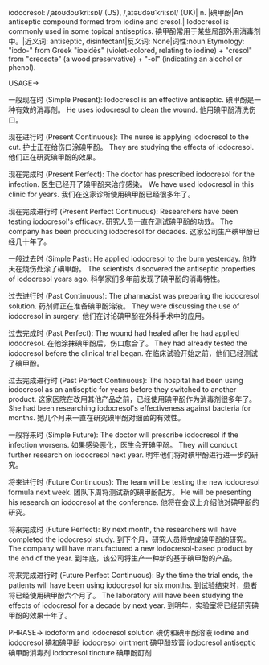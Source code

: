 iodocresol: /ˌaɪoʊdoʊˈkriːsɒl/ (US), /ˌaɪəʊdəʊˈkriːsɒl/ (UK)| n. |碘甲酚|An antiseptic compound formed from iodine and cresol.| Iodocresol is commonly used in some topical antiseptics. 碘甲酚常用于某些局部外用消毒剂中。|近义词: antiseptic, disinfectant|反义词: None|词性:noun
Etymology: "iodo-" from Greek "ioeidēs" (violet-colored, relating to iodine) + "cresol" from "creosote" (a wood preservative) + "-ol" (indicating an alcohol or phenol).


USAGE->

一般现在时 (Simple Present):
Iodocresol is an effective antiseptic. 碘甲酚是一种有效的消毒剂。
He uses iodocresol to clean the wound. 他用碘甲酚清洗伤口。

现在进行时 (Present Continuous):
The nurse is applying iodocresol to the cut. 护士正在给伤口涂碘甲酚。
They are studying the effects of iodocresol. 他们正在研究碘甲酚的效果。

现在完成时 (Present Perfect):
The doctor has prescribed iodocresol for the infection. 医生已经开了碘甲酚来治疗感染。
We have used iodocresol in this clinic for years. 我们在这家诊所使用碘甲酚已经很多年了。

现在完成进行时 (Present Perfect Continuous):
Researchers have been testing iodocresol's efficacy. 研究人员一直在测试碘甲酚的功效。
The company has been producing iodocresol for decades. 这家公司生产碘甲酚已经几十年了。

一般过去时 (Simple Past):
He applied iodocresol to the burn yesterday. 他昨天在烧伤处涂了碘甲酚。
The scientists discovered the antiseptic properties of iodocresol years ago. 科学家们多年前发现了碘甲酚的消毒特性。

过去进行时 (Past Continuous):
The pharmacist was preparing the iodocresol solution. 药剂师正在准备碘甲酚溶液。
They were discussing the use of iodocresol in surgery. 他们在讨论碘甲酚在外科手术中的应用。

过去完成时 (Past Perfect):
The wound had healed after he had applied iodocresol.  在他涂抹碘甲酚后，伤口愈合了。
They had already tested the iodocresol before the clinical trial began. 在临床试验开始之前，他们已经测试了碘甲酚。

过去完成进行时 (Past Perfect Continuous):
The hospital had been using iodocresol as an antiseptic for years before they switched to another product.  这家医院在改用其他产品之前，已经使用碘甲酚作为消毒剂很多年了。
She had been researching iodocresol's effectiveness against bacteria for months. 她几个月来一直在研究碘甲酚对细菌的有效性。


一般将来时 (Simple Future):
The doctor will prescribe iodocresol if the infection worsens. 如果感染恶化，医生会开碘甲酚。
They will conduct further research on iodocresol next year. 明年他们将对碘甲酚进行进一步的研究。

将来进行时 (Future Continuous):
The team will be testing the new iodocresol formula next week.  团队下周将测试新的碘甲酚配方。
He will be presenting his research on iodocresol at the conference. 他将在会议上介绍他对碘甲酚的研究。

将来完成时 (Future Perfect):
By next month, the researchers will have completed the iodocresol study. 到下个月，研究人员将完成碘甲酚的研究。
The company will have manufactured a new iodocresol-based product by the end of the year. 到年底，该公司将生产一种新的基于碘甲酚的产品。

将来完成进行时 (Future Perfect Continuous):
By the time the trial ends, the patients will have been using iodocresol for six months. 到试验结束时，患者将已经使用碘甲酚六个月了。
The laboratory will have been studying the effects of iodocresol for a decade by next year. 到明年，实验室将已经研究碘甲酚的效果十年了。



PHRASE->
iodoform and iodocresol solution 碘仿和碘甲酚溶液
iodine and iodocresol 碘和碘甲酚
iodocresol ointment 碘甲酚软膏
iodocresol antiseptic 碘甲酚消毒剂
iodocresol tincture 碘甲酚酊剂
